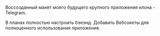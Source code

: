 Воссозданный макет моего будущего крупного приложения клона - Telegram.

В планах полностью настроить бэеэнд. Добавить Вебсокеты для полноценного использования приложения.

